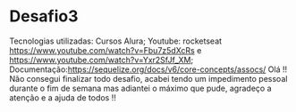 # Desafio3
Tecnologias utilizadas:
Cursos Alura;
Youtube: rocketseat https://www.youtube.com/watch?v=Fbu7z5dXcRs e https://www.youtube.com/watch?v=Yxr2SfJf_XM;
Documentação:https://sequelize.org/docs/v6/core-concepts/assocs/
Olá !! Não consegui finalizar todo desafio, acabei tendo um impedimento pessoal durante o fim de semana mas adiantei o máximo que pude, agradeço a atenção e a ajuda de todos !! 
